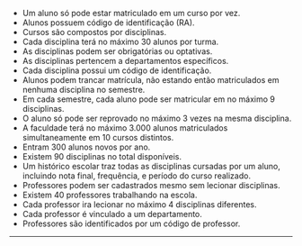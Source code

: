 
- Um aluno só pode estar matriculado em um curso por vez.
- Alunos possuem código de identificação (RA).
- Cursos são compostos por disciplinas.
- Cada disciplina terá no máximo 30 alunos por turma.
- As disciplinas podem ser obrigatórias ou optativas.
- As disciplinas pertencem a departamentos específicos.
- Cada disciplina possui um código de identificação.
- Alunos podem trancar matrícula, não estando então matriculados em nenhuma disciplina no semestre.
- Em cada semestre, cada aluno pode ser matricular em no máximo 9 disciplinas.
- O aluno só pode ser reprovado no máximo 3 vezes na mesma disciplina.
- A faculdade terá no máximo 3.000 alunos matriculados simultaneamente em 10 cursos distintos.
- Entram 300 alunos novos por ano.
- Existem 90 disciplinas no total disponíveis.
- Um histórico escolar traz todas as disciplinas cursadas por um aluno, incluindo nota final, frequência, e período do curso realizado.
- Professores podem ser cadastrados mesmo sem lecionar disciplinas.
- Existem 40 professores trabalhando na escola.
- Cada professor ira lecionar no máximo 4 disciplinas diferentes.
- Cada professor é vinculado a um departamento.
- Professores são identificados por um código de professor.

---
